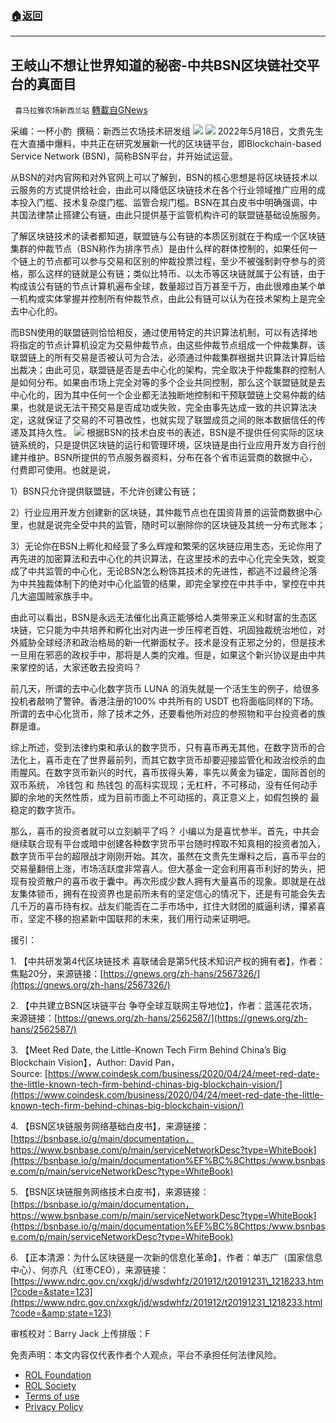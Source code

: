 ###  [:house:返回](README.md)
---


## 王岐山不想让世界知道的秘密-中共BSN区块链社交平台的真面目
` 喜马拉雅农场新西兰站` [轉載自GNews](https://gnews.org/zh-hans/2591164/)

采编：一杯小酌 
撰稿：新西兰农场技术研发组
 ![](https://assets.gnews.org/wp-content/uploads/2022/05/G新闻-13_1653269057.jpg) ![](https://assets.gnews.org/wp-content/uploads/2022/05/bsn_1653397776.jpeg) 
2022年5月18日，文贵先生在大直播中爆料，中共正在研究发展新一代的区块链平台，即Blockchain-based Service Network (BSN)，简称BSN平台，并开始试运营。
 
从BSN的对内官网和对外官网上可以了解到，BSN的核心思想是将区块链技术以云服务的方式提供给社会，由此可以降低区块链技术在各个行业领域推广应用的成本投入门槛、技术复杂度门槛、监管合规门槛。BSN在其白皮书中明确强调，中共国法律禁止搭建公有链，由此只提供基于监管机构许可的联盟链基础设施服务。
 
了解区块链技术的读者都知道，联盟链与公有链的本质区别就在于构成一个区块链集群的仲裁节点（BSN称作为排序节点）是由什么样的群体控制的，如果任何一个链上的节点都可以参与交易和区别的仲裁投票过程，至少不被强制剥夺参与的资格，那么这样的链就是公有链；类似比特币、以太币等区块链就属于公有链，由于构成该公有链的节点计算机遍布全球，数量超过百万甚至千万，由此很难由某个单一机构或实体掌握并控制所有仲裁节点，由此公有链可以认为在技术架构上是完全去中心化的。
 
而BSN使用的联盟链则恰恰相反，通过使用特定的共识算法机制，可以有选择地将指定的节点计算机设定为交易仲裁节点，由这些仲裁节点组成一个仲裁集群，该联盟链上的所有交易是否被认可为合法，必须通过仲裁集群根据共识算法计算后给出裁决；由此可见，联盟链是否是去中心化的架构，完全取决于仲裁集群的控制人是如何分布。如果由市场上完全对等的多个企业共同控制，那么这个联盟链就是去中心化的，因为其中任何一个企业都无法独断地控制和干预联盟链上交易仲裁的结果，也就是说无法干预交易是否成功或失败，完全由事先达成一致的共识算法决定，这就保证了交易的不可篡改性，也就实现了联盟成员之间的账本数据信任的传递及其持久性。
 ![](https://assets.gnews.org/wp-content/uploads/2022/05/FJJTJ_1653060870_1653397720.jpeg) 
根据BSN的技术白皮书的表述，BSN是不提供任何实际的区块链系统的，只是提供区块链的运行和管理环境，区块链是由行业应用开发方自行创建并维护。BSN所提供的节点服务器资料，分布在各个省市运营商的数据中心，付费即可使用。也就是说，
 
1）BSN只允许提供联盟链，不允许创建公有链；
 
2）行业应用开发方创建新的区块链，其仲裁节点也在国资背景的运营商数据中心里，也就是说完全受中共的监管，随时可以删除你的区块链及其统一分布式账本；
 
3）无论你在BSN上孵化和经营了多么辉煌和繁荣的区块链应用生态，无论你用了再先进的加密算法和去中心化的共识算法，在这里技术的去中心化完全失效，蜕变成了中共监管的中心化，无论BSN怎么粉饰其技术的先进性，都逃不过最终沦落为中共独裁体制下的绝对中心化监管的结果，即完全掌控在中共手中，掌控在中共几大盗国贼家族手中。
 
由此可以看出，BSN是永远无法催化出真正能够给人类带来正义和财富的生态区块链，它只能为中共培养和孵化出对内进一步压榨老百姓、巩固独裁统治地位，对外威胁全球经济和政治格局的新一代擀面杖子。技术是没有正邪之分的，但是技术一旦用在邪恶的政权手中，那将是人类的灾难。但是，如果这个新兴协议是由中共来掌控的话，大家还敢去投资吗？
 
前几天，所谓的去中心化数字货币 LUNA 的消失就是一个活生生的例子，给很多投机者敲响了警钟。香港注册的100% 中共所有的 USDT 也将面临同样的下场。所谓的去中心化货币，除了技术之外，还要看他所对应的参照物和平台投资者的族群是谁。
 
综上所述，受到法律约束和承认的数字货币，只有喜币再无其他，在数字货币的合法化上，喜币走在了世界最前列，而其它数字货币却要迎接监管化和政治绞杀的血雨腥风。在数字货币新兴的时代，喜币拔得头筹，率先以黄金为锚定，国际首创的 双币系统， 冷钱包 和 热钱包 的高科实现现；无杠杆，不可移动，没有任何动手脚的余地的天然性质，成为目前市面上不可动摇的，真正意义上，如假包换的 最稳定的数字货币。
 
那么，喜币的投资者就可以立刻躺平了吗？ 小编以为是喜忧参半。首先，中共会继续联合现有平台或暗中创建各种数字货币平台随时榨取不知真相的投资者加入，数字货币平台的超限战才刚刚开始。其次，虽然在文贵先生爆料之后，喜币平台的交易量翻倍上涨，市场活跃度非常喜人。但大基金一定会利用喜币利好的势头，把现有投资散户的喜币收于囊中。再次形成少数人拥有大量喜币的现象。即就是在战友集体锁币，拥有在投资界也是前所未有的坚定信心的情况下，还是有可能会失去几千万的喜币持有权。战友们能否在二手市场中，扛住大财团的威逼利诱，攥紧喜币，坚定不移的抱紧新中国联邦的未来，我们用行动来证明吧。
 
援引：
 
1. 【中共研发第4代区块链技术 喜联储会是第5代技术知识产权的拥有者】，作者：焦點20分，来源链接：[https://gnews.org/zh-hans/2567326/](https://gnews.org/zh-hans/2567326/)
 
2. 【中共建立BSN区块链平台 争夺全球互联网主导地位】，作者：蓝莲花农场，来源链接：[https://gnews.org/zh-hans/2562587/](https://gnews.org/zh-hans/2562587/)
 
3. 【Meet Red Date, the Little-Known Tech Firm Behind China’s Big Blockchain Vision】，Author: David Pan，Source: [https://www.coindesk.com/business/2020/04/24/meet-red-date-the-little-known-tech-firm-behind-chinas-big-blockchain-vision/](https://www.coindesk.com/business/2020/04/24/meet-red-date-the-little-known-tech-firm-behind-chinas-big-blockchain-vision/)
 
4. 【BSN区块链服务网络基础白皮书】，来源链接：[https://bsnbase.io/g/main/documentation，https://www.bsnbase.com/p/main/serviceNetworkDesc?type=WhiteBook](https://bsnbase.io/g/main/documentation%EF%BC%8Chttps:/www.bsnbase.com/p/main/serviceNetworkDesc?type=WhiteBook)
 
5. 【BSN区块链服务网络技术白皮书】，来源链接：[https://bsnbase.io/g/main/documentation，https://www.bsnbase.com/p/main/serviceNetworkDesc?type=WhiteBook](https://bsnbase.io/g/main/documentation%EF%BC%8Chttps:/www.bsnbase.com/p/main/serviceNetworkDesc?type=WhiteBook)
 
6. 【正本清源：为什么区块链是一次新的信息化革命】，作者：单志广（国家信息中心）、何亦凡（红枣CEO），来源链接：[https://www.ndrc.gov.cn/xxgk/jd/wsdwhfz/201912/t20191231\_1218233.html?code=&state=123](https://www.ndrc.gov.cn/xxgk/jd/wsdwhfz/201912/t20191231_1218233.html?code=&amp;state=123)

审核校对：Barry Jack
上传排版：F

免责声明：本文内容仅代表作者个人观点，平台不承担任何法律风险。
  
- [ROL Foundation](https://rolfoundation.org/)
- [ROL Society](https://rolsociety.org/)
- [Terms of use](https://gnews.org/terms-of-use-3/)
- [Privacy Policy](https://gnews.org/privacy-policy/)
